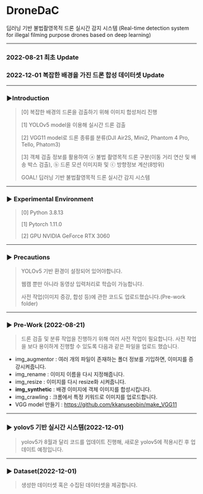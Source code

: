 # DroneDaC
딥러닝 기반 불법촬영목적 드론 실시간 감지 시스템 (Real-time detection system for illegal filming purpose drones based on deep learning)

-------------------------------------
### 2022-08-21 최초 Update
### 2022-12-01 복잡한 배경을 가진 드론 합성 데이터셋 Update
-------------------------------------
### ▶Introduction
> [0] 복잡한 배경의 드론을 검출하기 위해 이미지 합성처리 진행
> 
> [1] YOLOv5 model을 이용해 실시간 드론 검출
> 
> [2] VGG11 model로 드론 종류를 분류(DJI Air2S, Mini2, Phantom 4 Pro, Tello, Phatom3)
> 
> [3] 객체 검출 정보를 활용하여 ⓐ 불법 촬영목적 드론 구분(이동 거리 연산 및 배송 박스 검출), ⓑ 드론 모션 이미지화 및 ⓒ 방향정보 계산(8방위)
> 
> GOAL! 딥러닝 기반 불법촬영목적 드론 실시간 감지 시스템

-------------------------------------
### ▶ Experimental Environment
> [0] Python 3.8.13
> 
> [1] Pytorch 1.11.0
>
> [2] GPU NVIDIA GeForce RTX 3060

-------------------------------------
### ▶ Precautions
> YOLOv5 기반 환경이 설정되어 있어야합니다.
> 
> 웹캠 뿐만 아니라 동영상 입력처리로 학습이 가능합니다.
> 
> 사전 작업(이미지 증강, 합성 등)에 관한 코드도 업로드했습니다.(Pre-work folder)

-------------------------------------
###  ▶ Pre-Work (2022-08-21)
> 드론 검출 및 분류 작업을 진행하기 위해 여러 사전 작업이 필요합니다. 사전 작업을 보다 용이하게 진행할 수 있도록 다음과 같은 파일을 업로드 했습니다.
* img_augmentor : 여러 개의 파일이 존재하는 폴더 정보를 기입하면, 이미지를 증강시켜줍니다.
* img_rename : 이미지 이름을 다시 지정해줍니다.
* img_resize : 이미지를 다시 resize화 시켜줍니다.
* __img_synthetic__ : 배경 이미지에 객체 이미지를 합성시킵니다.
* img_crawling : 크롬에서 특정 키워드로 이미지를 업로드합니다.
* VGG model 만들기 : https://github.com/kkanuseobin/make_VGG11

-------------------------------------
###  ▶ yolov5 기반 실시간 시스템(2022-12-01)
> yolov5가 8월과 달리 코드를 업데이트 진행해, 새로운 yolov5에 적용시킨 후 업데이트 예정입니다.

------------------------------------
###  ▶ Dataset(2022-12-01)
> 생성한 데이터셋 혹은 수집된 데이터셋을 제공합니다.



